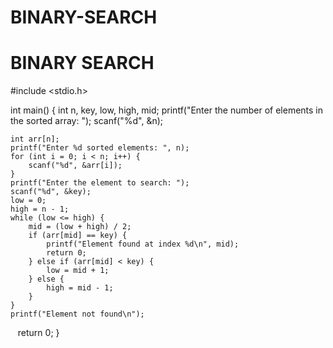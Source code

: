 # BINARY-SEARCH
# BINARY SEARCH
#include <stdio.h>

int main() {
    int n, key, low, high, mid;
    printf("Enter the number of elements in the sorted array: ");
    scanf("%d", &n);

    int arr[n]; 
    printf("Enter %d sorted elements: ", n);
    for (int i = 0; i < n; i++) {
        scanf("%d", &arr[i]);
    }
    printf("Enter the element to search: ");
    scanf("%d", &key);
    low = 0;
    high = n - 1;
    while (low <= high) {
        mid = (low + high) / 2;
        if (arr[mid] == key) { 
            printf("Element found at index %d\n", mid);
            return 0;
        } else if (arr[mid] < key) { 
            low = mid + 1;
        } else { 
            high = mid - 1;
        }
    }
    printf("Element not found\n");

   return 0;
}
